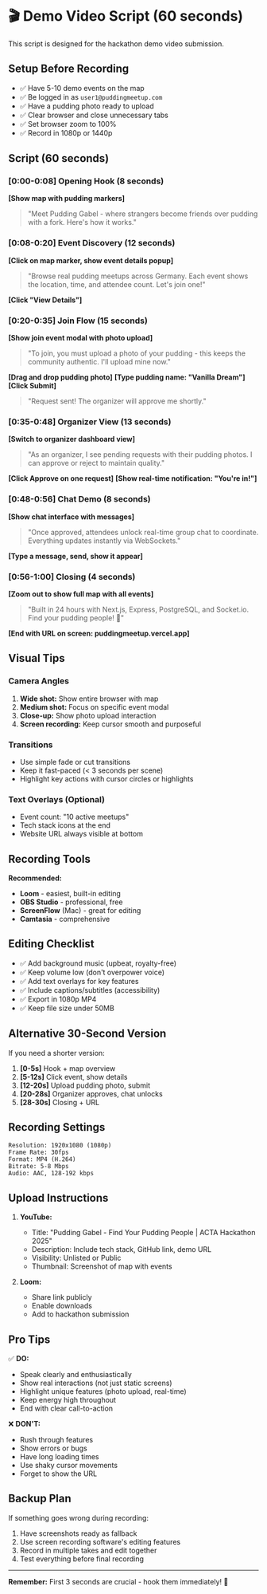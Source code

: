 # 🎬 Demo Video Script (60 seconds)

This script is designed for the hackathon demo video submission.

## Setup Before Recording
- ✅ Have 5-10 demo events on the map
- ✅ Be logged in as `user1@puddingmeetup.com`
- ✅ Have a pudding photo ready to upload
- ✅ Clear browser and close unnecessary tabs
- ✅ Set browser zoom to 100%
- ✅ Record in 1080p or 1440p

## Script (60 seconds)

### [0:00-0:08] Opening Hook (8 seconds)
**[Show map with pudding markers]**

> "Meet Pudding Gabel - where strangers become friends over pudding with a fork. Here's how it works."

### [0:08-0:20] Event Discovery (12 seconds)
**[Click on map marker, show event details popup]**

> "Browse real pudding meetups across Germany. Each event shows the location, time, and attendee count. Let's join one!"

**[Click "View Details"]**

### [0:20-0:35] Join Flow (15 seconds)
**[Show join event modal with photo upload]**

> "To join, you must upload a photo of your pudding - this keeps the community authentic. I'll upload mine now."

**[Drag and drop pudding photo]**
**[Type pudding name: "Vanilla Dream"]**
**[Click Submit]**

> "Request sent! The organizer will approve me shortly."

### [0:35-0:48] Organizer View (13 seconds)
**[Switch to organizer dashboard view]**

> "As an organizer, I see pending requests with their pudding photos. I can approve or reject to maintain quality."

**[Click Approve on one request]**
**[Show real-time notification: "You're in!"]**

### [0:48-0:56] Chat Demo (8 seconds)
**[Show chat interface with messages]**

> "Once approved, attendees unlock real-time group chat to coordinate. Everything updates instantly via WebSockets."

**[Type a message, send, show it appear]**

### [0:56-1:00] Closing (4 seconds)
**[Zoom out to show full map with all events]**

> "Built in 24 hours with Next.js, Express, PostgreSQL, and Socket.io. Find your pudding people! 🍮"

**[End with URL on screen: puddingmeetup.vercel.app]**

## Visual Tips

### Camera Angles
1. **Wide shot:** Show entire browser with map
2. **Medium shot:** Focus on specific event modal
3. **Close-up:** Show photo upload interaction
4. **Screen recording:** Keep cursor smooth and purposeful

### Transitions
- Use simple fade or cut transitions
- Keep it fast-paced (< 3 seconds per scene)
- Highlight key actions with cursor circles or highlights

### Text Overlays (Optional)
- Event count: "10 active meetups"
- Tech stack icons at the end
- Website URL always visible at bottom

## Recording Tools

**Recommended:**
- **Loom** - easiest, built-in editing
- **OBS Studio** - professional, free
- **ScreenFlow** (Mac) - great for editing
- **Camtasia** - comprehensive

## Editing Checklist
- ✅ Add background music (upbeat, royalty-free)
- ✅ Keep volume low (don't overpower voice)
- ✅ Add text overlays for key features
- ✅ Include captions/subtitles (accessibility)
- ✅ Export in 1080p MP4
- ✅ Keep file size under 50MB

## Alternative 30-Second Version

If you need a shorter version:

1. **[0-5s]** Hook + map overview
2. **[5-12s]** Click event, show details
3. **[12-20s]** Upload pudding photo, submit
4. **[20-28s]** Organizer approves, chat unlocks
5. **[28-30s]** Closing + URL

## Recording Settings

```
Resolution: 1920x1080 (1080p)
Frame Rate: 30fps
Format: MP4 (H.264)
Bitrate: 5-8 Mbps
Audio: AAC, 128-192 kbps
```

## Upload Instructions

1. **YouTube:**
   - Title: "Pudding Gabel - Find Your Pudding People | ACTA Hackathon 2025"
   - Description: Include tech stack, GitHub link, demo URL
   - Visibility: Unlisted or Public
   - Thumbnail: Screenshot of map with events

2. **Loom:**
   - Share link publicly
   - Enable downloads
   - Add to hackathon submission

## Pro Tips

✅ **DO:**
- Speak clearly and enthusiastically
- Show real interactions (not just static screens)
- Highlight unique features (photo upload, real-time)
- Keep energy high throughout
- End with clear call-to-action

❌ **DON'T:**
- Rush through features
- Show errors or bugs
- Have long loading times
- Use shaky cursor movements
- Forget to show the URL

## Backup Plan

If something goes wrong during recording:
1. Have screenshots ready as fallback
2. Use screen recording software's editing features
3. Record in multiple takes and edit together
4. Test everything before final recording

---

**Remember:** First 3 seconds are crucial - hook them immediately! 🎣
